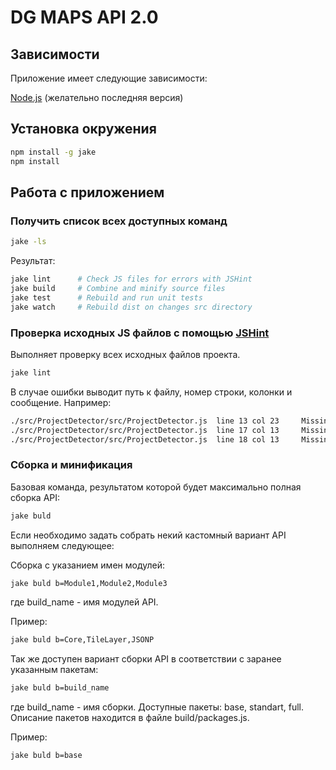DG MAPS API 2.0
====

## Зависимости

Приложение имеет следующие зависимости:

[Node.js] (желательно последняя версия)

[Node.js]: http://nodejs.org/

## Установка окружения

```bash
npm install -g jake
npm install
```

## Работа с приложением

### Получить список всех доступных команд

```bash
jake -ls
```

Результат:

```bash
jake lint      # Check JS files for errors with JSHint  
jake build     # Combine and minify source files  
jake test      # Rebuild and run unit tests  
jake watch     # Rebuild dist on changes src directory  
```

### Проверка исходных JS файлов с помощью [JSHint]

Выполняет проверку всех исходных файлов проекта.

```bash
jake lint
```

В случае ошибки выводит путь к файлу, номер строки, колонки и сообщение. Например:

```bash
./src/ProjectDetector/src/ProjectDetector.js  line 13 col 23	 Missing space after ':'.
./src/ProjectDetector/src/ProjectDetector.js  line 17 col 13	 Missing space after ':'.
./src/ProjectDetector/src/ProjectDetector.js  line 18 col 13	 Missing space after ':'.
```

[JSHint]: http://jshint.com/docs/

### Сборка и минификация

Базовая команда, результатом которой будет максимально полная сборка API:

```bash
jake buld
```

Если необходимо задать собрать некий кастомный вариант API выполняем следующее:

Сборка с указанием имен модулей:

```bash
jake buld b=Module1,Module2,Module3
```
где build_name - имя модулей API. 

Пример:

```bash
jake buld b=Core,TileLayer,JSONP
```

Так же доступен вариант сборки API в соответствии с заранее указанным пакетам:

```bash
jake buld b=build_name
```

где build_name - имя сборки. Доступные пакеты: base, standart, full.
Описание пакетов находится в файле build/packages.js.

Пример:

```bash
jake buld b=base
```
